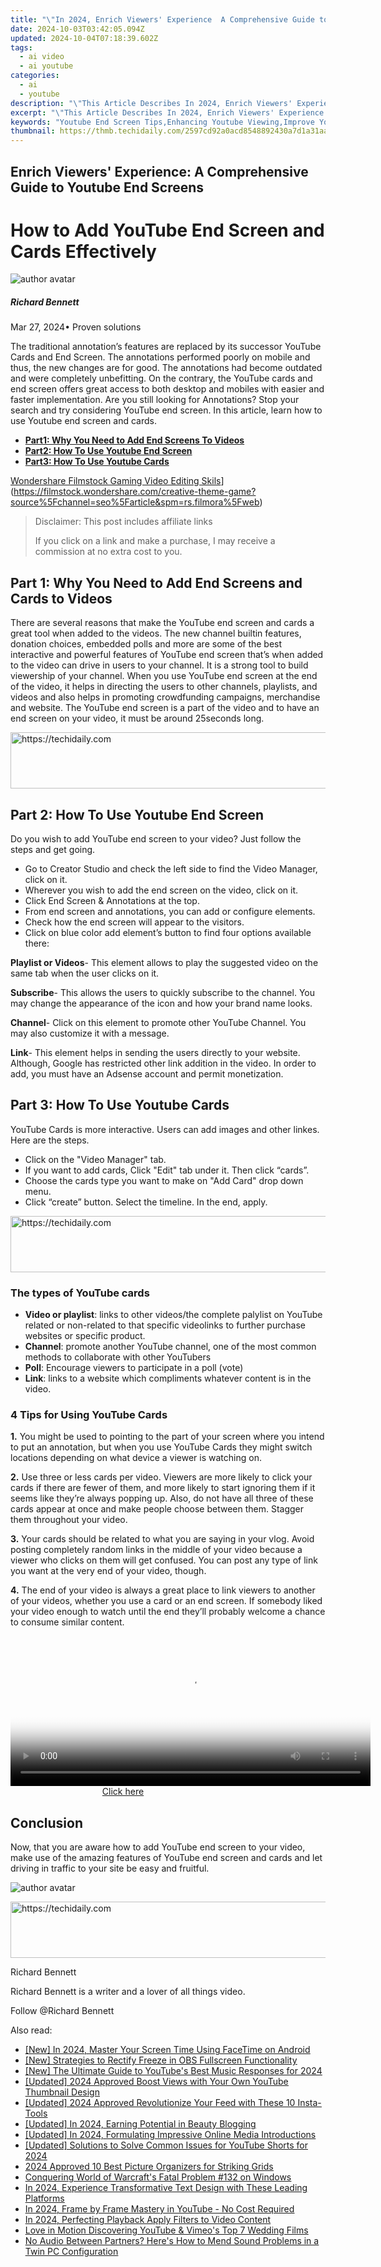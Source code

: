 ```yaml
---
title: "\"In 2024, Enrich Viewers' Experience  A Comprehensive Guide to Youtube End Screens\""
date: 2024-10-03T03:42:05.094Z
updated: 2024-10-04T07:18:39.602Z
tags:
  - ai video
  - ai youtube
categories:
  - ai
  - youtube
description: "\"This Article Describes In 2024, Enrich Viewers' Experience: A Comprehensive Guide to Youtube End Screens\""
excerpt: "\"This Article Describes In 2024, Enrich Viewers' Experience: A Comprehensive Guide to Youtube End Screens\""
keywords: "Youtube End Screen Tips,Enhancing Youtube Viewing,Improve Youtube Experience,Effective Youtube Ads,Youtube Engagement Boost,Personalize Youtube Screens,Optimizing Youtube Playback"
thumbnail: https://thmb.techidaily.com/2597cd92a0acd8548892430a7d1a31aad74db81001d653dab278938ebfa823a1.jpg
---
```


## Enrich Viewers' Experience: A Comprehensive Guide to Youtube End Screens

# How to Add YouTube End Screen and Cards Effectively

![author avatar](https://images.wondershare.com/filmora/article-images/richard-bennett.jpg)

##### Richard Bennett

 Mar 27, 2024• Proven solutions

The traditional annotation’s features are replaced by its successor YouTube Cards and End Screen. The annotations performed poorly on mobile and thus, the new changes are for good. The annotations had become outdated and were completely unbefitting. On the contrary, the YouTube cards and end screen offers great access to both desktop and mobiles with easier and faster implementation. Are you still looking for Annotations? Stop your search and try considering YouTube end screen. In this article, learn how to use Youtube end screen and cards.

* [**Part1: Why You Need to Add End Screens To Videos**](#part1)
* [**Part2: How To Use Youtube End Screen**](#part2)
* [**Part3: How To Use Youtube Cards**](#part3)

[Wondershare Filmstock Gaming Video Editing Skils](https://images.wondershare.com/filmora/article-images/learn-gaming-video-editing-skills-banner.png)](https://filmstock.wondershare.com/creative-theme-game?source%5Fchannel=seo%5Farticle&spm=rs.filmora%5Fweb)

>  Disclaimer: This post includes affiliate links
>
>  If you click on a link and make a purchase, I may receive a commission at no extra cost to you.
>

## Part 1: Why You Need to Add End Screens and Cards to Videos

There are several reasons that make the YouTube end screen and cards a great tool when added to the videos. The new channel builtin features, donation choices, embedded polls and more are some of the best interactive and powerful features of YouTube end screen that’s when added to the video can drive in users to your channel. It is a strong tool to build viewership of your channel. When you use YouTube end screen at the end of the video, it helps in directing the users to other channels, playlists, and videos and also helps in promoting crowdfunding campaigns, merchandise and website. The YouTube end screen is a part of the video and to have an end screen on your video, it must be around 25seconds long.

<!-- affiliate ads begin -->
<a href="https://appsumo.8odi.net/c/5597632/2105863/7443" target="_top" id="2105863">
  <img src="//a.impactradius-go.com/display-ad/7443-2105863" border="0" alt="https://techidaily.com" width="728" height="90"/>
</a>
<img height="0" width="0" src="https://appsumo.8odi.net/i/5597632/2105863/7443" style="position:absolute;visibility:hidden;" border="0" />
<!-- affiliate ads end -->

## Part 2: How To Use Youtube End Screen

Do you wish to add YouTube end screen to your video? Just follow the steps and get going.

* Go to Creator Studio and check the left side to find the Video Manager, click on it.
* Wherever you wish to add the end screen on the video, click on it.
* Click End Screen & Annotations at the top.
* From end screen and annotations, you can add or configure elements.
* Check how the end screen will appear to the visitors.
* Click on blue color add element’s button to find four options available there:

**Playlist or Videos**\- This element allows to play the suggested video on the same tab when the user clicks on it.

**Subscribe**\- This allows the users to quickly subscribe to the channel. You may change the appearance of the icon and how your brand name looks.

**Channel**\- Click on this element to promote other YouTube Channel. You may also customize it with a message.

**Link**\- This element helps in sending the users directly to your website. Although, Google has restricted other link addition in the video. In order to add, you must have an Adsense account and permit monetization.

## Part 3: How To Use Youtube Cards

YouTube Cards is more interactive. Users can add images and other linkes. Here are the steps.

* Click on the "Video Manager" tab.
* If you want to add cards, Click "Edit" tab under it. Then click “cards”.
* Choose the cards type you want to make on "Add Card" drop down menu.
* Click “create” button. Select the timeline. In the end, apply.

<!-- affiliate ads begin -->
<a href="https://aligracehair.sjv.io/c/5597632/2006946/19272" target="_top" id="2006946">
  <img src="//a.impactradius-go.com/display-ad/19272-2006946" border="0" alt="https://techidaily.com" width="728" height="90"/>
</a>
<img height="0" width="0" src="https://aligracehair.sjv.io/i/5597632/2006946/19272" style="position:absolute;visibility:hidden;" border="0" />
<!-- affiliate ads end -->

### The types of YouTube cards

* **Video or playlist**: links to other videos/the complete palylist on YouTube related or non-related to that specific videolinks to further purchase websites or specific product.
* **Channel**: promote another YouTube channel, one of the most common methods to collaborate with other YouTubers
* **Poll**: Encourage viewers to participate in a poll (vote)
* **Link**: links to a website which compliments whatever content is in the video.

### 4 Tips for Using YouTube Cards

**1\.** You might be used to pointing to the part of your screen where you intend to put an annotation, but when you use YouTube Cards they might switch locations depending on what device a viewer is watching on.

**2.** Use three or less cards per video. Viewers are more likely to click your cards if there are fewer of them, and more likely to start ignoring them if it seems like they’re always popping up. Also, do not have all three of these cards appear at once and make people choose between them. Stagger them throughout your video.

**3.** Your cards should be related to what you are saying in your vlog. Avoid posting completely random links in the middle of your video because a viewer who clicks on them will get confused. You can post any type of link you want at the very end of your video, though.

 **4.** The end of your video is always a great place to link viewers to another of your videos, whether you use a card or an end screen. If somebody liked your video enough to watch until the end they’ll probably welcome a chance to consume similar content.

<!-- affiliate ads begin -->
<span id="1983473">
					<video width="576" height="240" style="cursor:pointer"
           poster="//a.impactradius-go.com/display-clicktoplayimage/1983473.png"
           onclick="if(!this.playClicked){this.play();this.setAttribute('controls',true);this.playClicked=true;}">
	   <source src="//a.impactradius-go.com/display-ad/22993-1983473">
	   <img src="//a.impactradius-go.com/display-clicktoplayimage/1983473.png" style="border: none; height: 100%; width: 100%; object-fit: contain">
	</video>
	<div style="width:360px;text-align:center"><a href="javascript:window.open(decodeURIComponent('https%3A%2F%2Fhomestyler.sjv.io%2Fc%2F5597632%2F1983473%2F22993'), '_blank');void(0);">Click here</a></div>
</span>
<img height="0" width="0" src="https://imp.pxf.io/i/5597632/1983473/22993" style="position:absolute;visibility:hidden;" border="0" />
<!-- affiliate ads end -->

## Conclusion

Now, that you are aware how to add YouTube end screen to your video, make use of the amazing features of YouTube end screen and cards and let driving in traffic to your site be easy and fruitful.

![author avatar](https://images.wondershare.com/filmora/article-images/richard-bennett.jpg)

<!-- affiliate ads begin -->
<a href="https://appsumo.8odi.net/c/5597632/2112008/7443" target="_top" id="2112008">
  <img src="//a.impactradius-go.com/display-ad/7443-2112008" border="0" alt="https://techidaily.com" width="728" height="90"/>
</a>
<img height="0" width="0" src="https://appsumo.8odi.net/i/5597632/2112008/7443" style="position:absolute;visibility:hidden;" border="0" />
<!-- affiliate ads end -->

Richard Bennett

Richard Bennett is a writer and a lover of all things video.

Follow @Richard Bennett

<ins class="adsbygoogle"
     style="display:block"
     data-ad-format="autorelaxed"
     data-ad-client="ca-pub-7571918770474297"
     data-ad-slot="1223367746"></ins>

<ins class="adsbygoogle"
     style="display:block"
     data-ad-client="ca-pub-7571918770474297"
     data-ad-slot="8358498916"
     data-ad-format="auto"
     data-full-width-responsive="true"></ins>

<span class="atpl-alsoreadstyle">Also read:</span>
<div><ul>
<li><a href="https://on-screen-recording.techidaily.com/new-in-2024-master-your-screen-time-using-facetime-on-android/"><u>[New] In 2024, Master Your Screen Time Using FaceTime on Android</u></a></li>
<li><a href="https://screen-activity-recording.techidaily.com/new-strategies-to-rectify-freeze-in-obs-fullscreen-functionality/"><u>[New] Strategies to Rectify Freeze in OBS Fullscreen Functionality</u></a></li>
<li><a href="https://youtube-web.techidaily.com/he-ultimate-guide-to-youtubes-best-music-responses-for-2024/"><u>[New] The Ultimate Guide to YouTube's Best Music Responses for 2024</u></a></li>
<li><a href="https://youtube-web.techidaily.com/ed-2024-approved-boost-views-with-your-own-youtube-thumbnail-design/"><u>[Updated] 2024 Approved Boost Views with Your Own YouTube Thumbnail Design</u></a></li>
<li><a href="https://instagram-clips.techidaily.com/updated-2024-approved-revolutionize-your-feed-with-these-10-insta-tools/"><u>[Updated] 2024 Approved Revolutionize Your Feed with These 10 Insta-Tools</u></a></li>
<li><a href="https://youtube-web.techidaily.com/ed-in-2024-earning-potential-in-beauty-blogging/"><u>[Updated] In 2024, Earning Potential in Beauty Blogging</u></a></li>
<li><a href="https://youtube-web.techidaily.com/ed-in-2024-formulating-impressive-online-media-introductions/"><u>[Updated] In 2024, Formulating Impressive Online Media Introductions</u></a></li>
<li><a href="https://youtube-web.techidaily.com/ed-solutions-to-solve-common-issues-for-youtube-shorts-for-2024/"><u>[Updated] Solutions to Solve Common Issues for YouTube Shorts for 2024</u></a></li>
<li><a href="https://extra-hints.techidaily.com/2024-approved-10-best-picture-organizers-for-striking-grids/"><u>2024 Approved 10 Best Picture Organizers for Striking Grids</u></a></li>
<li><a href="https://win11-tips.techidaily.com/conquering-world-of-warcrafts-fatal-problem-132-on-windows/"><u>Conquering World of Warcraft's Fatal Problem #132 on Windows</u></a></li>
<li><a href="https://some-knowledge.techidaily.com/in-2024-experience-transformative-text-design-with-these-leading-platforms/"><u>In 2024, Experience Transformative Text Design with These Leading Platforms</u></a></li>
<li><a href="https://youtube-web.techidaily.com/24-frame-by-frame-mastery-in-youtube-no-cost-required/"><u>In 2024, Frame by Frame Mastery in YouTube - No Cost Required</u></a></li>
<li><a href="https://extra-guidance.techidaily.com/in-2024-perfecting-playback-apply-filters-to-video-content/"><u>In 2024, Perfecting Playback Apply Filters to Video Content</u></a></li>
<li><a href="https://youtube-web.techidaily.com/in-motion-discovering-youtube-and-vimeos-top-7-wedding-films/"><u>Love in Motion Discovering YouTube & Vimeo's Top 7 Wedding Films</u></a></li>
<li><a href="https://sound-issues.techidaily.com/no-audio-between-partners-heres-how-to-mend-sound-problems-in-a-twin-pc-configuration/"><u>No Audio Between Partners? Here's How to Mend Sound Problems in a Twin PC Configuration</u></a></li>
</ul></div>

